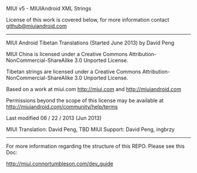 MIUI v5 - MIUIAndroid XML Strings


License of this work is covered below, for more information contact github@miuiandroid.com

---------------------------------------------------------------------------------------------

MIUI Android Tibetan Translations (Started June 2013) by David Peng

MIUI China is licensed under a Creative Commons Attribution-NonCommercial-ShareAlike 3.0 Unported License.

Tibetan strings are licensed under a Creative Commons Attribution-NonCommercial-ShareAlike 3.0 Unported License.

Based on a work at miui.com http://miui.com and http://miuiandroid.com

Permissions beyond the scope of this license may be available at http://miuiandroid.com/community/help/terms

Last modified 06 / 22 / 2013 (Jun 2013)

MIUI Translation: David Peng, TBD
MIUI Support: David Peng, ingbrzy

---------------------------------------------------------------------------------------------

For more information regarding the structure of this REPO. Please see this Doc: 

http://miui.connortumbleson.com/dev_guide
